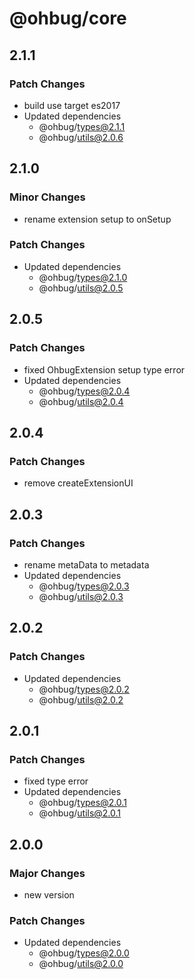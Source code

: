 # @ohbug/core

## 2.1.1

### Patch Changes

- build use target es2017
- Updated dependencies
  - @ohbug/types@2.1.1
  - @ohbug/utils@2.0.6

## 2.1.0

### Minor Changes

- rename extension setup to onSetup

### Patch Changes

- Updated dependencies
  - @ohbug/types@2.1.0
  - @ohbug/utils@2.0.5

## 2.0.5

### Patch Changes

- fixed OhbugExtension setup type error
- Updated dependencies
  - @ohbug/types@2.0.4
  - @ohbug/utils@2.0.4

## 2.0.4

### Patch Changes

- remove createExtensionUI

## 2.0.3

### Patch Changes

- rename metaData to metadata
- Updated dependencies
  - @ohbug/types@2.0.3
  - @ohbug/utils@2.0.3

## 2.0.2

### Patch Changes

- Updated dependencies
  - @ohbug/types@2.0.2
  - @ohbug/utils@2.0.2

## 2.0.1

### Patch Changes

- fixed type error
- Updated dependencies
  - @ohbug/types@2.0.1
  - @ohbug/utils@2.0.1

## 2.0.0

### Major Changes

- new version

### Patch Changes

- Updated dependencies
  - @ohbug/types@2.0.0
  - @ohbug/utils@2.0.0
